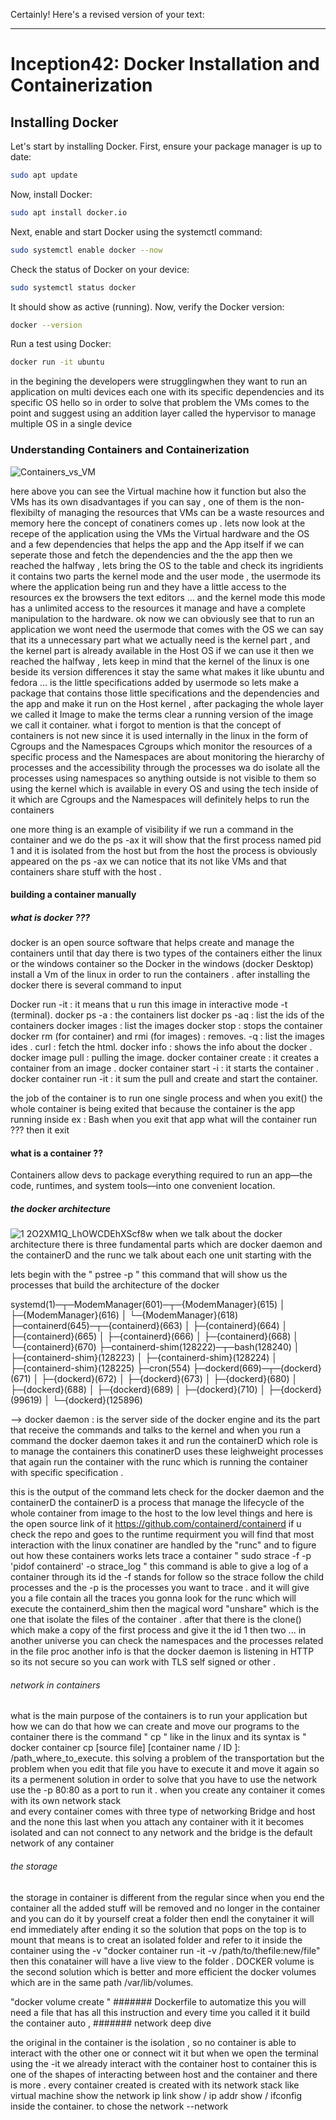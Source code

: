 Certainly! Here's a revised version of your text:

---

# Inception42: Docker Installation and Containerization

## Installing Docker

Let's start by installing Docker. First, ensure your package manager is up to date:

```bash
sudo apt update
```

Now, install Docker:

```bash
sudo apt install docker.io
```

Next, enable and start Docker using the systemctl command:

```bash
sudo systemctl enable docker --now
```

Check the status of Docker on your device:

```bash
sudo systemctl status docker
```

It should show as active (running). Now, verify the Docker version:

```bash
docker --version
```

Run a test using Docker:

```bash
docker run -it ubuntu
```

in the begining the developers were strugglingwhen they want to run an application on multi devices each one with its specific dependencies and its specific OS
hello
so in order to solve that problem the VMs comes to the point and suggest using an addition layer called the hypervisor to manage multiple OS in a single device

### Understanding Containers and Containerization

![Containers_vs_VM](https://github.com/jeftani/inception42/assets/78095454/bfc10c85-9322-40a8-a571-598ecbbb3f0b)

here above you can see the Virtual machine how it function 
but also the VMs has its own disadvantages if you can say , one of them is the non-flexibilty of managing the resources that VMs can be a waste resources and memory here the concept of conatiners comes up .  lets now look at the recepe of the application using the VMs the Virtual hardware and the OS and a few dependencies that helps the app and the App itself 
if we can seperate those and fetch the dependencies and the the app then we reached the halfway , lets bring the OS to the table and check its ingridients it contains two parts the kernel mode and the user mode , the usermode  its where the application being run and they have a little access to the resources ex the browsers the text editors ... and the kernel mode this mode has a unlimited access to the resources it manage and have a complete manipulation to the hardware.
ok now we can obviously see that to run an application we wont need the usermode that comes with the OS we can say that its a unnecessary part what we actually need is the kernel part , and the kernel part is already available in the Host OS if we can use it then we reached the halfway , lets keep in mind that the kernel of the linux is one beside its version differences it stay the same what makes it like ubuntu and fedora ... is the little specifications added by usermode so lets make a package that contains those little specifications and the dependencies and the app and make it run on the Host kernel , after packaging the whole layer we called it Image to make the terms clear a running version of the image we call it container. what i forgot to mention is that the concept of containers is not new since it is used internally in the linux in the form of Cgroups and the Namespaces Cgroups which monitor the resources of a specific process and the Namespaces are about monitoring the hierarchy of processes and the accessibility through the processes wa do isolate all the processes using namespaces so anything outside is not visible to them so using the kernel which is available in every OS and using the tech inside of it which are Cgroups and the Namespaces will definitely helps to run the containers 

one more thing is an example of visibility if we run a command in the container and we do the ps -ax it will show that the first process named pid 1 and it is isolated from the host but from the host the process is obviously appeared on the ps -ax we can notice that its not like VMs and that containers share stuff with the host .

#### building a container manually
  

##### what is docker ???
  docker is an open source software that helps create and manage the containers
  until that day there is two types of the containers either the linux or the windows container so the Docker in the windows (docker Desktop) install a Vm of the linux in order to run the containers .
  after installing the docker there is several command to input 
  
Docker run -it <name of the image>  : it means that u run this image in interactive mode -t (terminal).
docker ps -a    : the containers list 
docker ps -aq    : list the ids of the containers 
docker images : list the images 
docker stop <id> : stops the container 
docker rm (for container) and rmi (for images) <id> : removes.
 -q : list the images ides .
 curl <website>: fetch the html.
 docker info : shows the info about the docker .
 docker image pull <name of the image> : pulling the image.
 docker container create <name of the image> : it creates a container from an image .
 docker container start -i <name of the image> : it starts the container .
 docker container run -it <name of the image > : it sum the pull and create and start the container.
 
the job of the container is to run one single process and when you exit() the whole container is being exited that because the container is the app running inside ex : Bash when you exit that app what will the container run ??? then it exit 

#### what is a container ??
  Containers allow devs to package everything required to run an app—the code, runtimes, and system tools—into one convenient location. 
##### the docker architecture 
![1 2O2XM1Q_LhOWCDEhXScf8w](https://github.com/user-attachments/assets/8c7e2afc-b1f8-44fe-813d-0f72af654500)
when we talk about the docker architecture there is three fundamental parts which are docker daemon and the containerD and the runc 
we talk about each one unit starting with the 

lets begin with the " pstree -p " this command that will show us the processes that build the architecture of the docker 

systemd(1)─┬─ModemManager(601)─┬─{ModemManager}(615)
           │                   ├─{ModemManager}(616)
           │                   └─{ModemManager}(618)
           ├─containerd(645)─┬─{containerd}(663)
           │                 ├─{containerd}(664)
           │                 ├─{containerd}(665)
           │                 ├─{containerd}(666)
           │                 ├─{containerd}(668)
           │                 └─{containerd}(670)
           ├─containerd-shim(128222)─┬─bash(128240)
           │                         ├─{containerd-shim}(128223)
           │                         ├─{containerd-shim}(128224)
           │                         ├─{containerd-shim}(128225)
           ├─cron(554)
           ├─dockerd(669)─┬─{dockerd}(671)
           │              ├─{dockerd}(672)
           │              ├─{dockerd}(673)
           │              ├─{dockerd}(680)
           │              ├─{dockerd}(688)
           │              ├─{dockerd}(689)
           │              ├─{dockerd}(710)
           │              ├─{dockerd}(99619)
           │              └─{dockerd}(125896)


--> docker daemon : is the server side of the docker engine and its the part that receive the commands and talks to the kernel
and when you run a command the docker daemon takes it and run the containerD which role is to manage the containers this conatinerD uses these leighweight processes that again run the container with the runc which is running the container with specific specification .

this is the output of the command lets check for the docker daemon and the containerD 
the containerD is a process that manage the lifecycle of the whole container from image to the host to the low level things 
and here is the open source link of it https://github.com/containerd/containerd if u check the repo and goes to the   runtime requirment 
you will find that most interaction with the linux conatiner are handled by the "runc" 
and to figure out how these containers works lets trace a container 
      " sudo strace -f -p 'pidof containerd' -o strace_log "
this command is able to give a log of a container through its id 
the -f stands for follow so the strace follow the child processes 
and the -p is the processes you want to trace .
and it will give you a file contain all the traces 
you gonna look for the runc which will execute the containerd_shim then the magical word "unshare" which is the one that isolate the files of the container .
after that there is the clone() which make a copy of the first process and give it the id 1 then two ...
in another universe you can check the namespaces and the processes related in the file proc
another info is that the docker daemon is listening in HTTP so its not secure so you can work with TLS self signed or other .
###### network in containers 
  what is the main purpose of the containers is to run your application but how we can do that how we can create and move our programs to the container 
  there is the command " cp " like in the linux and its syntax is " docker container cp [source file] [container name / ID ]: /path_where_to_execute. this solving a problem of the transportation but the problem when you edit that file you have to execute it and move it again so its a permenent solution in order to solve that you have to use the network use the -p 80:80 as a port to run it . 
when you create any container it comes with its own network stack  
  and every container comes with three type of networking Bridge and host and the none this last when you attach any container with it it becomes isolated and can not connect to any network and the bridge is the default network of any container 

###### the storage 
  the storage in container is different from the regular since when you end the container all the added stuff will be removed and no longer in the container 
  and you can do it by yourself creat a folder then endl the conytainer it will end immediately after ending it 
  so the solution that pops on the top is to mount that means is to creat an isolated folder and refer to it inside the container using the -v
  "docker container run -it -v /path/to/thefile:new/file"
  then this conatainer will have a live view to the folder .
  DOCKER volume is the second solution which is better and more efficient 
  the docker volumes which are in the same path /var/lib/volumes.
  
  "docker volume create <any name>"
####### Dockerfile
  to automatize this you will need a file that has all this instruction and every time you called it it build the container auto , 
####### network deep dive

  the original in the container is the isolation , so no container is able to interact with the other one or connect wit it but when we open the terminal using the -it we already interact with the container host to container this is one of the shapes of interacting between host and the container and there is more .
every container created is created with its network stack  like virtual machine 
show the network ip link show / ip addr show / ifconfig inside the container. to chose the network --network


